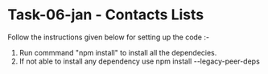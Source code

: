 # Task-06-jan - Contacts Lists

Follow the instructions given below for setting up the code :-

1. Run commmand "npm install" to install all the dependecies.
2. If not able to install any dependency use npm install --legacy-peer-deps
